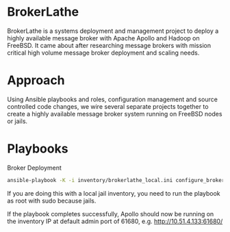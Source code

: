 # BrokerLathe
BrokerLathe is a systems deployment and management project to deploy a highly available message broker with Apache Apollo and Hadoop on FreeBSD. It came about after researching message brokers with mission critical high volume message broker deployment and scaling needs.

# Approach
Using Ansible playbooks and roles, configuration management and source controlled code changes, we wire several separate projects together to create a highly available message broker system running on FreeBSD nodes or jails.

# Playbooks

Broker Deployment

```bash
ansible-playbook -K -i inventory/brokerlathe_local.ini configure_broker.yml -e "designation=local" -v
```
If you are doing this with a local jail inventory, you need to run the playbook as root with sudo because jails.

If the playbook completes successfully, Apollo should now be running on the inventory IP at default admin port of 61680, e.g. http://10.51.4.133:61680/
